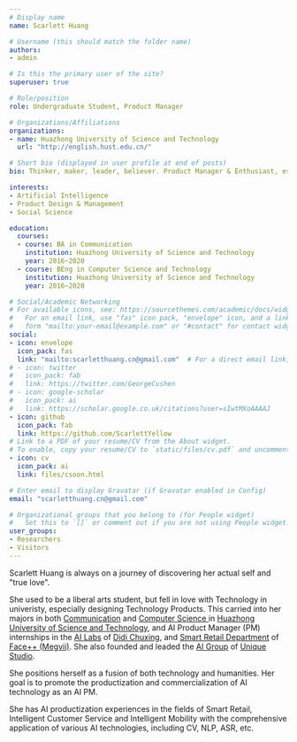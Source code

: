 ```yaml
---
# Display name
name: Scarlett Huang

# Username (this should match the folder name)
authors:
- admin

# Is this the primary user of the site?
superuser: true

# Role/position
role: Undergraduate Student, Product Manager

# Organizations/Affiliations
organizations:
- name: Huazhong University of Science and Technology
  url: "http://english.hust.edu.cn/"

# Short bio (displayed in user profile at end of posts)
bio: Thinker, maker, leader, believer. Product Manager & Enthusiast, especially AI products.

interests:
- Artificial Intelligence
- Product Design & Management
- Social Science

education:
  courses:
  - course: BA in Communication
    institution: Huazhong University of Science and Technology
    year: 2016~2020
  - course: BEng in Computer Science and Technology
    institution: Huazhong University of Science and Technology
    year: 2016~2020

# Social/Academic Networking
# For available icons, see: https://sourcethemes.com/academic/docs/widgets/#icons
#   For an email link, use "fas" icon pack, "envelope" icon, and a link in the
#   form "mailto:your-email@example.com" or "#contact" for contact widget.
social:
- icon: envelope
  icon_pack: fas
  link: "mailto:scarletthuang.cn@gmail.com"  # For a direct email link, use "mailto:test@example.org".
# - icon: twitter
#   icon_pack: fab
#   link: https://twitter.com/GeorgeCushen
# - icon: google-scholar
#   icon_pack: ai
#   link: https://scholar.google.co.uk/citations?user=sIwtMXoAAAAJ
- icon: github
  icon_pack: fab
  link: https://github.com/ScarlettYellow
# Link to a PDF of your resume/CV from the About widget.
# To enable, copy your resume/CV to `static/files/cv.pdf` and uncomment the lines below.  
- icon: cv
  icon_pack: ai
  link: files/csoon.html

# Enter email to display Gravatar (if Gravatar enabled in Config)
email: "scarletthuang.cn@gmail.com"

# Organizational groups that you belong to (for People widget)
#   Set this to `[]` or comment out if you are not using People widget.  
user_groups:
- Researchers
- Visitors
---
```


Scarlett Huang is always on a journey of discovering her actual self and "true love". 

She used to be a liberal arts student, but fell in love with Technology in univeristy, especially designing Technology Products. This carried into her majors in both [Communication](https://drive.google.com/open?id=1zSoWb30w7oAiSfQvMJQd8bkCIeRSk5xB) and [Computer Science ](https://drive.google.com/open?id=1ICUjT-VQ_Fka3SFW8Jifxg4hM8gGqzTQ) in [Huazhong University of Science and Technology](http://english.hust.edu.cn/), and AI Product Manager (PM) internships in the [AI Labs](https://www.didiglobal.com/science/ailabs) of [Didi Chuxing](https://www.didiglobal.com/), and [Smart Retail Department](https://megvii.com/Intelligent_Retail/) of [Face++ (Megvii)](https://megvii.com/). She also founded and leaded the [AI Group](https://unique-ailab.github.io/) of [Unique Studio](https://hustunique.com/).

She positions herself as a fusion of both technology and humanities. Her goal is to promote the productization and commercialization of AI technology as an AI PM. 

She has AI productization experiences in the fields of Smart Retail, Intelligent Customer Service and Intelligent Mobility with the comprehensive application of various AI technologies, including CV, NLP, ASR, etc.
